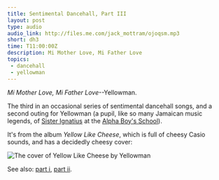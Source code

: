 ```yaml
---
title: Sentimental Dancehall, Part III
layout: post
type: audio
audio_link: http://files.me.com/jack_mottram/ojoqsm.mp3
short: dh3
time: T11:00:00Z
description: Mi Mother Love, Mi Father Love
topics:
 - dancehall
 - yellowman
---
```

_Mi Mother Love, Mi Father Love_--Yellowman.

The third in an occasional series of sentimental dancehall songs, and a second outing for Yellowman (a pupil, like so many Jamaican music legends, of [Sister Ignatius][3] at the [Alpha Boy's School][4]).

It's from the album _Yellow Like Cheese_, which is full of cheesy Casio sounds, and has a decidedly cheesy cover:

![The cover of Yellow Like Cheese by Yellowman](http://mottr.am.nyud.net/u/2009/11/yellow-like-cheese.jpg)

See also: [part i][1], [part ii][2].

[1]:/2009/09/05/sentimental-dancehall/ "Love Mom and Dad by White Mice"
[2]:/2009/09/10/sentimental-dancehall-part-2/ "Letter to Mommy and Daddy by Chaka Demus and Yellowman"
[3]:http://www.alphaboysschool.com/iggy.htm
[4]:http://www.jamaicaobserver.com/columns/html/20050417T220000-0500_78936_OBS_ALPHA__THE_POWER_OF_ONE.asp